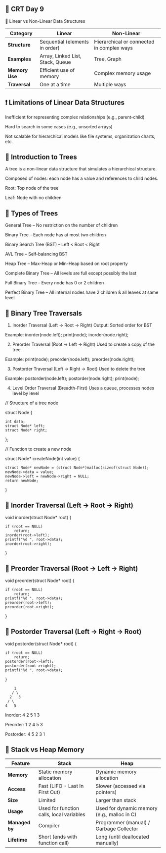 ## 📘 CRT Day 9

🔄 Linear vs Non-Linear Data Structures

| Category       | Linear                           | Non-Linear                                |
| -------------- | -------------------------------- | ----------------------------------------- |
| **Structure**  | Sequential (elements in order)   | Hierarchical or connected in complex ways |
| **Examples**   | Array, Linked List, Stack, Queue | Tree, Graph                               |
| **Memory Use** | Efficient use of memory          | Complex memory usage                      |
| **Traversal**  | One at a time                    | Multiple ways                             |

## ❗ Limitations of Linear Data Structures
Inefficient for representing complex relationships (e.g., parent-child)

Hard to search in some cases (e.g., unsorted arrays)

Not scalable for hierarchical models like file systems, organization charts, etc.

## 🌳 Introduction to Trees
A tree is a non-linear data structure that simulates a hierarchical structure.

Composed of nodes: each node has a value and references to child nodes.

Root: Top node of the tree

Leaf: Node with no children

## 🌱 Types of Trees
General Tree – No restriction on the number of children

Binary Tree – Each node has at most two children

Binary Search Tree (BST) – Left < Root < Right

AVL Tree – Self-balancing BST

Heap Tree – Max-Heap or Min-Heap based on root property

Complete Binary Tree – All levels are full except possibly the last

Full Binary Tree – Every node has 0 or 2 children

Perfect Binary Tree – All internal nodes have 2 children & all leaves at same level

## 🌲 Binary Tree Traversals
1. Inorder Traversal (Left → Root → Right)
Output: Sorted order for BST

Example: inorder(node.left); print(node); inorder(node.right);

2. Preorder Traversal (Root → Left → Right)
Used to create a copy of the tree

Example: print(node); preorder(node.left); preorder(node.right);

3. Postorder Traversal (Left → Right → Root)
Used to delete the tree

Example: postorder(node.left); postorder(node.right); print(node);

4. Level Order Traversal (Breadth-First)
Uses a queue, processes nodes level by level

// Structure of a tree node

struct Node {

    int data;
    struct Node* left;
    struct Node* right;
};

// Function to create a new node

struct Node* createNode(int value) {

    struct Node* newNode = (struct Node*)malloc(sizeof(struct Node));
    newNode->data = value;
    newNode->left = newNode->right = NULL;
    return newNode;
}

## 🔁 Inorder Traversal (Left → Root → Right)

void inorder(struct Node* root) {

    if (root == NULL)
        return;
    inorder(root->left);
    printf("%d ", root->data);
    inorder(root->right);
}

## 🔁 Preorder Traversal (Root → Left → Right)

void preorder(struct Node* root) {

    if (root == NULL)
        return;
    printf("%d ", root->data);
    preorder(root->left);
    preorder(root->right);
}

## 🔁 Postorder Traversal (Left → Right → Root)

void postorder(struct Node* root) {

    if (root == NULL)
        return;
    postorder(root->left);
    postorder(root->right);
    printf("%d ", root->data);
}

        1
       / \
      2   3
     / \
    4   5
Inorder: 4 2 5 1 3

Preorder: 1 2 4 5 3

Postorder: 4 5 2 3 1

## 🧠 Stack vs Heap Memory

| Feature        | Stack                                    | Heap                                        |
| -------------- | ---------------------------------------- | ------------------------------------------- |
| **Memory**     | Static memory allocation                 | Dynamic memory allocation                   |
| **Access**     | Fast (LIFO - Last In First Out)          | Slower (accessed via pointers)              |
| **Size**       | Limited                                  | Larger than stack                           |
| **Usage**      | Used for function calls, local variables | Used for dynamic memory (e.g., malloc in C) |
| **Managed by** | Compiler                                 | Programmer (manual) / Garbage Collector     |
| **Lifetime**   | Short (ends with function call)          | Long (until deallocated manually)           |
